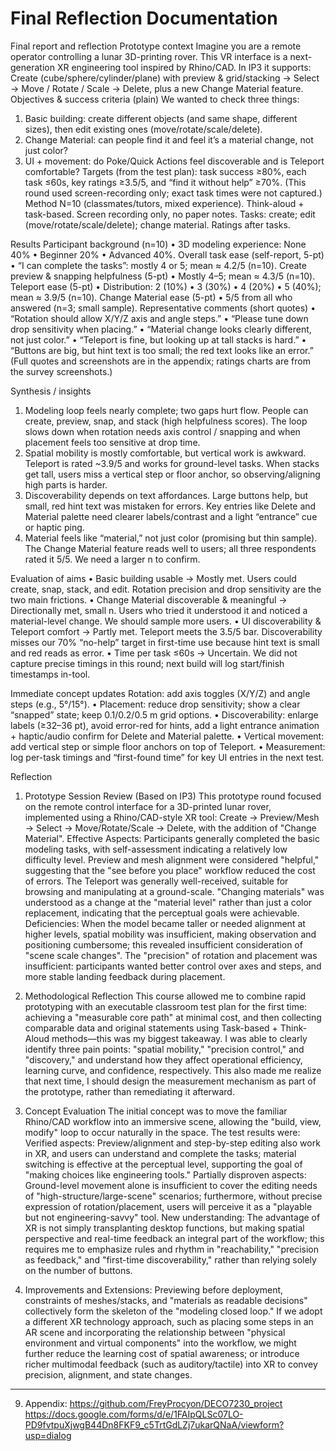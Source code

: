 # Final Reflection Documentation

Final report and reflection
Prototype context
Imagine you are a remote operator controlling a lunar 3D-printing rover.
This VR interface is a next-generation XR engineering tool inspired by Rhino/CAD. In IP3 it supports: Create (cube/sphere/cylinder/plane) with preview & grid/stacking → Select → Move / Rotate / Scale → Delete, plus a new Change Material feature.
Objectives & success criteria (plain)
We wanted to check three things:
1.	Basic building: create different objects (and same shape, different sizes), then edit existing ones (move/rotate/scale/delete).
2.	Change Material: can people find it and feel it’s a material change, not just color?
3.	UI + movement: do Poke/Quick Actions feel discoverable and is Teleport comfortable?
Targets (from the test plan): task success ≥80%, each task ≤60s, key ratings ≥3.5/5, and “find it without help” ≥70%. (This round used screen-recording only; exact task times were not captured.)
Method
N=10 (classmates/tutors, mixed experience). Think-aloud + task-based. Screen recording only, no paper notes. Tasks: create; edit (move/rotate/scale/delete); change material. Ratings after tasks.



Results
Participant background (n=10)
•	3D modeling experience: None 40% • Beginner 20% • Advanced 40%.
Overall task ease (self-report, 5-pt)
•	“I can complete the tasks”: mostly 4 or 5; mean ≈ 4.2/5 (n=10).
Create preview & snapping helpfulness (5-pt)
•	Mostly 4–5; mean ≈ 4.3/5 (n=10).
Teleport ease (5-pt)
•	Distribution: 2 (10%) • 3 (30%) • 4 (20%) • 5 (40%); mean ≈ 3.9/5 (n=10).
Change Material ease (5-pt)
•	5/5 from all who answered (n=3; small sample).
Representative comments (short quotes)
•	“Rotation should allow X/Y/Z axis and angle steps.”
•	“Please tune down drop sensitivity when placing.”
•	“Material change looks clearly different, not just color.”
•	“Teleport is fine, but looking up at tall stacks is hard.”
•	“Buttons are big, but hint text is too small; the red text looks like an error.”
(Full quotes and screenshots are in the appendix; ratings charts are from the survey screenshots.)



Synthesis / insights
1) Modeling loop feels nearly complete; two gaps hurt flow.
People can create, preview, snap, and stack (high helpfulness scores). The loop slows down when rotation needs axis control / snapping and when placement feels too sensitive at drop time.
2) Spatial mobility is mostly comfortable, but vertical work is awkward.
Teleport is rated ~3.9/5 and works for ground-level tasks. When stacks get tall, users miss a vertical step or floor anchor, so observing/aligning high parts is harder.
3) Discoverability depends on text affordances.
Large buttons help, but small, red hint text was mistaken for errors. Key entries like Delete and Material palette need clearer labels/contrast and a light “entrance” cue or haptic ping.
4) Material feels like “material,” not just color (promising but thin sample).
The Change Material feature reads well to users; all three respondents rated it 5/5. We need a larger n to confirm.



Evaluation of aims
•	Basic building usable → Mostly met. Users could create, snap, stack, and edit. Rotation precision and drop sensitivity are the two main frictions.
•	Change Material discoverable & meaningful → Directionally met, small n. Users who tried it understood it and noticed a material-level change. We should sample more users.
•	UI discoverability & Teleport comfort → Partly met. Teleport meets the 3.5/5 bar. Discoverability misses our 70% “no-help” target in first-time use because hint text is small and red reads as error.
•	Time per task ≤60s → Uncertain. We did not capture precise timings in this round; next build will log start/finish timestamps in-tool.

Immediate concept updates 
Rotation: add axis toggles (X/Y/Z) and angle steps (e.g., 5°/15°).
•	Placement: reduce drop sensitivity; show a clear “snapped” state; keep 0.1/0.2/0.5 m grid options.
•	Discoverability: enlarge labels (≥32–36 pt), avoid error-red for hints, add a light entrance animation + haptic/audio confirm for Delete and Material palette.
•	Vertical movement: add vertical step or simple floor anchors on top of Teleport.
•	Measurement: log per-task timings and “first-found time” for key UI entries in the next test.



Reflection
1) Prototype Session Review (Based on IP3)
This prototype round focused on the remote control interface for a 3D-printed lunar rover, implemented using a Rhino/CAD-style XR tool: Create → Preview/Mesh → Select → Move/Rotate/Scale → Delete, with the addition of "Change Material".
Effective Aspects:
Participants generally completed the basic modeling tasks, with self-assessment indicating a relatively low difficulty level. Preview and mesh alignment were considered "helpful," suggesting that the "see before you place" workflow reduced the cost of errors. The Teleport was generally well-received, suitable for browsing and manipulating at a ground-scale. "Changing materials" was understood as a change at the "material level" rather than just a color replacement, indicating that the perceptual goals were achievable.
Deficiencies:
When the model became taller or needed alignment at higher levels, spatial mobility was insufficient, making observation and positioning cumbersome; this revealed insufficient consideration of "scene scale changes". The "precision" of rotation and placement was insufficient: participants wanted better control over axes and steps, and more stable landing feedback during placement.

2) Methodological Reflection
This course allowed me to combine rapid prototyping with an executable classroom test plan for the first time: achieving a "measurable core path" at minimal cost, and then collecting comparable data and original statements using Task-based + Think-Aloud methods—this was my biggest takeaway.
I was able to clearly identify three pain points: "spatial mobility," "precision control," and "discovery," and understand how they affect operational efficiency, learning curve, and confidence, respectively. This also made me realize that next time, I should design the measurement mechanism as part of the prototype, rather than remediating it afterward.

3) Concept Evaluation
The initial concept was to move the familiar Rhino/CAD workflow into an immersive scene, allowing the "build, view, modify" loop to occur naturally in the space.
The test results were: Verified aspects: Preview/alignment and step-by-step editing also work in XR, and users can understand and complete the tasks; material switching is effective at the perceptual level, supporting the goal of "making choices like engineering tools."
Partially disproven aspects: Ground-level movement alone is insufficient to cover the editing needs of "high-structure/large-scene" scenarios; furthermore, without precise expression of rotation/placement, users will perceive it as a "playable but not engineering-savvy" tool.
New understanding: The advantage of XR is not simply transplanting desktop functions, but making spatial perspective and real-time feedback an integral part of the workflow; this requires me to emphasize rules and rhythm in "reachability," "precision as feedback," and "first-time discoverability," rather than relying solely on the number of buttons.

4) Improvements and Extensions: 
Previewing before deployment, constraints of meshes/stacks, and "materials as readable decisions" collectively form the skeleton of the "modeling closed loop." If we adopt a different XR technology approach, such as placing some steps in an AR scene and incorporating the relationship between "physical environment and virtual components" into the workflow, we might further reduce the learning cost of spatial awareness; or introduce richer multimodal feedback (such as auditory/tactile) into XR to convey precision, alignment, and state changes.
________________________________________





9) Appendix:
https://github.com/FreyProcyon/DECO7230_project
https://docs.google.com/forms/d/e/1FAIpQLSc07LO-PD9fvtpuXjwgB44Dn8FKF9_c5TrtGdLZj7ukarQNaA/viewform?usp=dialog
  
